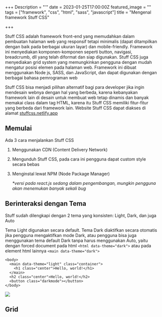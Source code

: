 +++
Description = "'"
date = 2023-01-25T17:00:00Z
featured_image = ""
tags = ["framework", "css", "html", "sass", "javascript"]
title = "Mengenal framework Stuff CSS"

+++

Stuff CSS adalah framework front-end yang memudahkan dalam pembuatan halaman web yang responsif tetapi minimalis (dapat ditampilkan dengan baik pada berbagai ukuran layar) dan mobile-friendly. Framework ini menyediakan komponen-komponen seperti button, navigasi, breadcrumb, dll yang telah diformat dan siap digunakan. Stuff CSS juga menyediakan grid system yang memungkinkan pengguna dengan mudah mengatur posisi elemen pada halaman web. Framework ini dibuat menggunakan Node js, SASS, dan JavaScript, dan dapat digunakan dengan berbagai bahasa pemrograman web

Stuff CSS bisa menjadi pilihan alternatif bagi para developer jika ingin mendesain webnya dengan hal yang berbeda, karena kebanyakan framework lain di desain untuk membuat web tetap dinamis dan banyak memakai class dalam tag HTML, karena itu Stuff CSS memiliki fitur-fitur yang berbeda dari framework lain. Website Stuff CSS dapat diakses di alamat [stuffcss.netlify.app](stuffcss.netlify.app)

## Memulai

Ada 3 cara menjalankan Stuff CSS

1. Menggunakan CDN (Content Delivery Network)
2. Mengunduh Stuff CSS, pada cara ini pengguna dapat custom style secara bebas
3. Menginstal lewat NPM (Node Package Manager)

   _*versi pada react.js sedang dalam pengembangan, mungkin pengguna akan menemukan banyak sekali bug_

## Berinteraksi dengan Tema

Stuff sudah dilengkapi dengan 2 tema yang konsisten: Light, Dark, dan juga Auto

Tema Light digunakan secara default. Tema Dark diaktifkan secara otomatis jika pengguna mengaktifkan mode Dark, atau pengguna bisa juga menggunakan tema default Dark tanpa harus menggunakan Auto, yaitu dengan forced document pada html ``<html data-theme="dark">`` atau pada element html lainnya ``<main data-theme="dark">``

```
<body>
  <main data-theme="light" class="container">
    <h1 class="center">Hello, world!</h1>
  </main>
  <h2 class="center">Hello, world!</h2>
  <button class="darkmode"></button>
</body>

```
![](/tech/themes.gif)

## Grid

